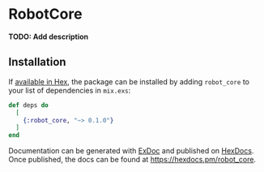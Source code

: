 # RobotCore

**TODO: Add description**

## Installation

If [available in Hex](https://hex.pm/docs/publish), the package can be installed
by adding `robot_core` to your list of dependencies in `mix.exs`:

```elixir
def deps do
  [
    {:robot_core, "~> 0.1.0"}
  ]
end
```

Documentation can be generated with [ExDoc](https://github.com/elixir-lang/ex_doc)
and published on [HexDocs](https://hexdocs.pm). Once published, the docs can
be found at <https://hexdocs.pm/robot_core>.


